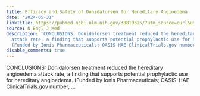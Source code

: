 ```yaml
---
title: Efficacy and Safety of Donidalorsen for Hereditary Angioedema
date: '2024-05-31'
linkTitle: https://pubmed.ncbi.nlm.nih.gov/38819395/?utm_source=curl&utm_medium=rss&utm_campaign=pubmed-2&utm_content=1LIK-026Y9bjRE4xDQ231BSa89BnY4O2Rfi-9WXQd8C31C6cqE&fc=20211015124055&ff=20240531182133&v=2.18.0.post9+e462414
source: N Engl J Med
description: 'CONCLUSIONS: Donidalorsen treatment reduced the hereditary angioedema
  attack rate, a finding that supports potential prophylactic use for hereditary angioedema.
  (Funded by Ionis Pharmaceuticals; OASIS-HAE ClinicalTrials.gov number, ...'
disable_comments: true
---
```

CONCLUSIONS: Donidalorsen treatment reduced the hereditary angioedema attack rate, a finding that supports potential prophylactic use for hereditary angioedema. (Funded by Ionis Pharmaceuticals; OASIS-HAE ClinicalTrials.gov number, ...